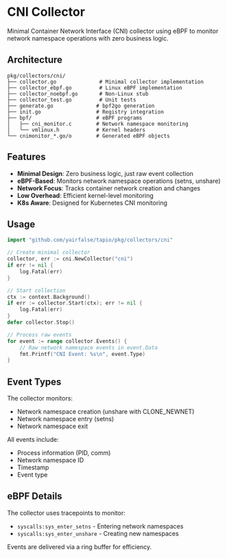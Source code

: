 # CNI Collector

Minimal Container Network Interface (CNI) collector using eBPF to monitor network namespace operations with zero business logic.

## Architecture

```
pkg/collectors/cni/
├── collector.go              # Minimal collector implementation
├── collector_ebpf.go         # Linux eBPF implementation
├── collector_noebpf.go       # Non-Linux stub
├── collector_test.go         # Unit tests
├── generate.go              # bpf2go generation
├── init.go                  # Registry integration
├── bpf/                     # eBPF programs
│   ├── cni_monitor.c        # Network namespace monitoring
│   └── vmlinux.h            # Kernel headers
└── cnimonitor_*.go/o        # Generated eBPF objects
```

## Features

- **Minimal Design**: Zero business logic, just raw event collection
- **eBPF-Based**: Monitors network namespace operations (setns, unshare)
- **Network Focus**: Tracks container network creation and changes
- **Low Overhead**: Efficient kernel-level monitoring
- **K8s Aware**: Designed for Kubernetes CNI monitoring

## Usage

```go
import "github.com/yairfalse/tapio/pkg/collectors/cni"

// Create minimal collector
collector, err := cni.NewCollector("cni")
if err != nil {
    log.Fatal(err)
}

// Start collection
ctx := context.Background()
if err := collector.Start(ctx); err != nil {
    log.Fatal(err)
}
defer collector.Stop()

// Process raw events
for event := range collector.Events() {
    // Raw network namespace events in event.Data
    fmt.Printf("CNI Event: %s\n", event.Type)
}
```

## Event Types

The collector monitors:
- Network namespace creation (unshare with CLONE_NEWNET)
- Network namespace entry (setns)
- Network namespace exit

All events include:
- Process information (PID, comm)
- Network namespace ID
- Timestamp
- Event type

## eBPF Details

The collector uses tracepoints to monitor:
- `syscalls:sys_enter_setns` - Entering network namespaces
- `syscalls:sys_enter_unshare` - Creating new namespaces

Events are delivered via a ring buffer for efficiency.
